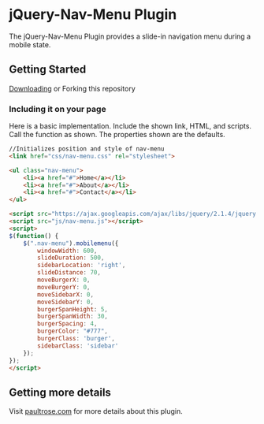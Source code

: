 # jQuery-Nav-Menu Plugin

The jQuery-Nav-Menu Plugin provides a slide-in navigation menu during a mobile state.

## Getting Started

[Downloading](https://github.com/prose100/jQuery-nav-menu/zipball/master) or Forking this repository

### Including it on your page

Here is a basic implementation. Include the shown link, HTML, and scripts.  Call the function as shown.
The properties shown are the defaults.

```html
//Initializes position and style of nav-menu
<link href="css/nav-menu.css" rel="stylesheet">

<ul class="nav-menu">
    <li><a href="#">Home</a></li>
    <li><a href="#">About</a></li>
    <li><a href="#">Contact</a></li>
</ul>

<script src="https://ajax.googleapis.com/ajax/libs/jquery/2.1.4/jquery.min.js"></script>
<script src="js/nav-menu.js"></script>
<script>
$(function() {
    $(".nav-menu").mobilemenu({
      	windowWidth: 600,
        slideDuration: 500,
        sidebarLocation: 'right',
        slideDistance: 70,
        moveBurgerX: 0,
        moveBurgerY: 0,
        moveSidebarX: 0,
        moveSidebarY: 0,
        burgerSpanHeight: 5,
        burgerSpanWidth: 30,
        burgerSpacing: 4,
        burgerColor: "#777",
        burgerClass: 'burger',
        sidebarClass: 'sidebar'
    });
});
</script>
```
 
## Getting more details

Visit [paultrose.com](http://www.paultrose.com/blogJan16.html) for more details about this plugin.